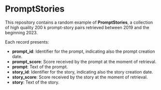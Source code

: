 # PromptStories

This repository contains a random example of **PromptStories**, a collection of high quality 200 k prompt-story pairs retrieved between 2019 and the beginning 2023.

Each record presents:
- **prompt_id**: Identifier for the prompt, indicating also the prompt creation date.
- **prompt_score**: Score received by the prompt at the moment of retrieval.
- **prompt**: Text of the prompt.
- **story_id**: Identifier for the story, indicating also the story creation date.
- **story_score**: Score received by the story at the moment of retrieval.
- **story**: Text of the story.
